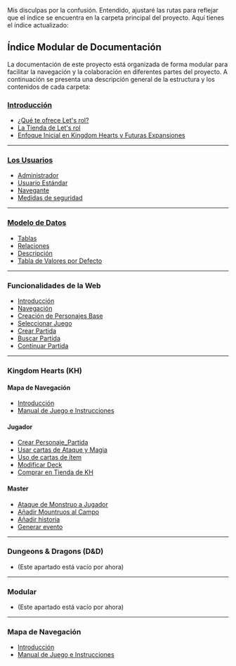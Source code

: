 Mis disculpas por la confusión. Entendido, ajustaré las rutas para reflejar que el índice se encuentra en la carpeta principal del proyecto. Aquí tienes el índice actualizado:

## Índice Modular de Documentación

La documentación de este proyecto está organizada de forma modular para facilitar la navegación y la colaboración en diferentes partes del proyecto. A continuación se presenta una descripción general de la estructura y los contenidos de cada carpeta:

### [Introducción](./Introducción/introduccion.md)
- [¿Qué te ofrece Let's rol?](./Introducción/introduccion.md#qué-te-ofrece-lets-rol)
- [La Tienda de Let's rol](./Introducción/introduccion.md#la-tienda-de-lets-rol)
- [Enfoque Inicial en Kingdom Hearts y Futuras Expansiones](./Introducción/introduccion.md#enfoque-inicial-en-kingdom-hearts-y-futuras-expansiones)
---
### [Los Usuarios](./Usuarios/Tipos%20de%20Usuario.md)
- [Administrador](./Usuarios/Tipos%20de%20Usuario.md#administrador)
- [Usuario Estándar](./Usuarios/Tipos%20de%20Usuario.md#usuario-estándar)
- [Navegante](./Usuarios/Tipos%20de%20Usuario.md#navegante)
- [Medidas de seguridad](./Usuarios/Medidas%20de%20seguridad.md)
---
### [Modelo de Datos](./Modelo)
- [Tablas](./ModeloDeDatos/ModeloDeDatos.md#tablas)
- [Relaciones](./ModeloDeDatos/ModeloDeDatos.md#relaciones)
- [Descripción](./ModeloDeDatos/ModeloDeDatos.md#descripción)
- [Tabla de Valores por Defecto](./ModeloDeDatos/ModeloDeDatos.md#tabla-de-valores-por-defecto)
---
### Funcionalidades de la Web
- [Introducción](./funcionalidad_de_la_web/introduccion.md)
- [Navegación](./funcionalidad_de_la_web/navegacion.md)
- [Creación de Personajes Base](./funcionalidad_de_la_web/crear_personajes_base.md)
- [Seleccionar Juego](./funcionalidad_de_la_web/kh/seleccionar_juego.md)
- [Crear Partida](./funcionalidad_de_la_web/kh/crear_partida.md)
- [Buscar Partida](./funcionalidad_de_la_web/kh/buscar_partida.md)
- [Continuar Partida](./funcionalidad_de_la_web/kh/continuar_partida.md)
---
### Kingdom Hearts (KH)

#### Mapa de Navegación
- [Introducción](./mapa_de_navegacion/introduccion.md)
- [Manual de Juego e Instrucciones](./mapa_de_navegacion/manual_de_juego_e_instrucciones.md)

#### Jugador
- [Crear Personaje_Partida](./funcionalidad_de_la_web/kh/crear_personaje_partida.md)
- [Usar cartas de Ataque y Magia](./funcionalidad_de_la_web/kh/usar_cartas_de_ataque_y_magia.md)
- [ Uso de cartas de ítem](./funcionalidad_de_la_web/kh/uso_de_cartas_de_item.md)
- [Modificar Deck](./funcionalidad_de_la_web/kh/modificar_deck.md)
- [Comprar en Tienda de KH](./funcionalidad_de_la_web/kh/comprar_en_tienda.md)

#### Master
- [Ataque de Monstruo a Jugador](./funcionalidad_de_la_web/kh/ataque_de_monstruo_a_jugador.md)
- [Añadir Mountruos al Campo]()
- [Añadir historia]()
- [Generar evento]()
---
### Dungeons & Dragons (D&D)
- (Este apartado está vacío por ahora)
---
### Modular
- (Este apartado está vacío por ahora)
---
### Mapa de Navegación
- [Introducción](./mapa_de_navegacion/introduccion.md)
- [Manual de Juego e Instrucciones](./mapa_de_navegacion/manual_de_juego_e_instrucciones.md)
